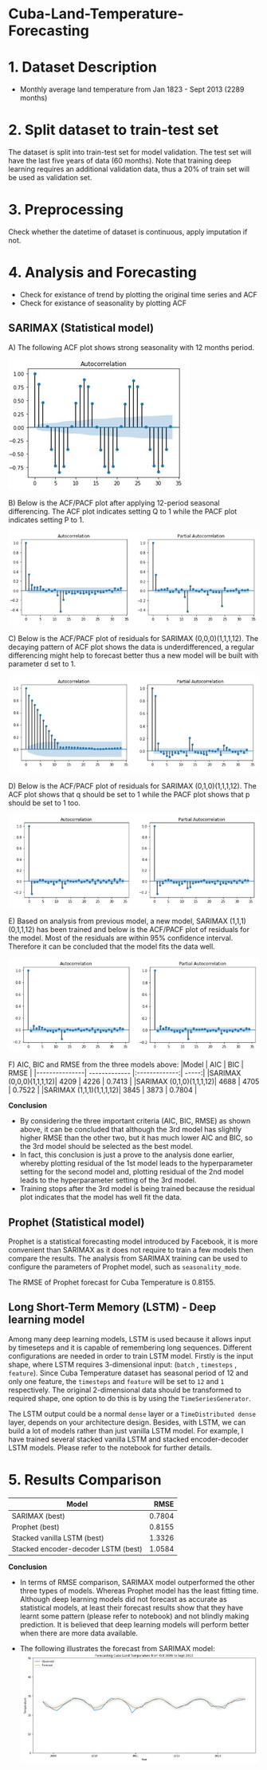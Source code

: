 # Cuba-Land-Temperature-Forecasting
# 1. Dataset Description 
  * Monthly average land temperature from Jan 1823 - Sept 2013 (2289 months)
  
# 2. Split dataset to train-test set
The dataset is split into train-test set for model validation. The test set will have the last five years of data (60 months). Note that training deep learning requires an additional validation data, thus a 20% of train set will be used as validation set. 

# 3. Preprocessing
Check whether the datetime of dataset is continuous, apply imputation if not.

# 4. Analysis and Forecasting
  * Check for existance of trend by plotting the original time series and ACF 
  * Check for existance of seasonality by plotting ACF
  
## SARIMAX (Statistical model)
A) The following ACF plot shows strong seasonality with 12 months period.  

![alt text](https://raw.githubusercontent.com/leeshien/Cuba-Land-Temperature-Forecasting/master/Cuba_plot/ACF_ori_cuba.JPG)

B) Below is the ACF/PACF plot after applying 12-period seasonal differencing. The ACF plot indicates setting Q to 1 while the PACF plot indicates setting P to 1.

![alt text](https://raw.githubusercontent.com/leeshien/Cuba-Land-Temperature-Forecasting/master/Cuba_plot/ACF_PACF_differencing(12).JPG)

C) Below is the ACF/PACF plot of residuals for SARIMAX (0,0,0)(1,1,1,12). The decaying pattern of ACF plot shows the data is underdifferenced, a regular differencing might help to forecast better thus a new model will be built with parameter d set to 1.

![alt text](https://raw.githubusercontent.com/leeshien/Cuba-Land-Temperature-Forecasting/master/Cuba_plot/ACF_PACF_differencing(12)_00011112.JPG)

D) Below is the ACF/PACF plot of residuals for SARIMAX (0,1,0)(1,1,1,12). The ACF plot shows that q should be set to 1 while the PACF plot shows that p should be set to 1 too. 

![alt text](https://raw.githubusercontent.com/leeshien/Cuba-Land-Temperature-Forecasting/master/Cuba_plot/Sarimax_2nd_model_residual.JPG)

E) Based on analysis from previous model, a new model, SARIMAX (1,1,1)(0,1,1,12) has been trained and below is the ACF/PACF plot of residuals for the model. Most of the residuals are within 95% confidence interval. Therefore it can be concluded that the model fits the data well.

![alt text](https://raw.githubusercontent.com/leeshien/Cuba-Land-Temperature-Forecasting/master/Cuba_plot/Sarimax_3rd_model_residual.JPG)
  

F) AIC, BIC and RMSE from the three models above:
|Model          | AIC        | BIC           | RMSE  |
|---------------| ------------- |:-------------:| -----:|
|SARIMAX (0,0,0)(1,1,1,12)| 4209      | 4226 | 0.7413 |
|SARIMAX (0,1,0)(1,1,1,12)| 4688      | 4705      |   0.7522 |
|SARIMAX (1,1,1)(1,1,1,12)| 3845 | 3873      |    0.7804 |

**Conclusion**
- By considering the three important criteria (AIC, BIC, RMSE) as shown above, it can be concluded that although the 3rd model has slightly higher RMSE than the other two, but it has much lower AIC and BIC, so the 3rd model should be selected as the best model. 
- In fact, this conclusion is just a prove to the analysis done earlier, whereby plotting residual of the 1st model leads to the hyperparameter setting for the second model and, plotting residual of the 2nd model leads to the hyperparameter setting of the 3rd model. 
- Training stops after the 3rd model is being trained because the residual plot indicates that the model has well fit the data.
  
## Prophet (Statistical model)
Prophet is a statistical forecasting model introduced by Facebook, it is more convenient than SARIMAX as it does not require to train a few models then compare the results. The analysis from SARIMAX training can be used to configure the parameters of Prophet model, such as `seasonality_mode`. 

The RMSE of Prophet forecast for Cuba Temperature is 0.8155.

## Long Short-Term Memory (LSTM) - Deep learning model
Among many deep learning models, LSTM is used because it allows input by timeseteps and it is capable of remembering long sequences. Different configurations are needed in order to train LSTM model. Firstly is the input shape, where LSTM requires 3-dimensional input: (`batch` , `timesteps` , `feature`). Since Cuba Temperature dataset has seasonal period of 12 and only one feature, the `timesteps` and `feature` will be set to `12` and `1` respectively. The original 2-dimensional data should be transformed to required shape, one option to do this is by using the `TimeSeriesGenerator`. 
 
The LSTM output could be a normal `dense` layer or a `TimeDistributed dense` layer, depends on your architecture design. Besides, with LSTM, we can build a lot of models rather than just vanilla LSTM model. For example, I have trained several stacked vanilla LSTM and stacked encoder-decoder LSTM models. Please refer to the notebook for further details.

# 5. Results Comparison
|Model          | RMSE  |
|---------------| -----:|
|SARIMAX (best)| 0.7804               |
|Prophet (best)| 0.8155               |
|Stacked vanilla LSTM (best)        | 1.3326 |
|Stacked encoder-decoder LSTM (best)| 1.0584 |

**Conclusion** 
- In terms of RMSE comparison, SARIMAX model outperformed the other three types of models. Whereas Prophet model has the least fitting time. Although deep learning models did not forecast as accurate as statistical models, at least their forecast results show that they have learnt some pattern (please refer to notebook) and not blindly making prediction. It is believed that deep learning models will perform better when there are more data available.

- The following illustrates the forecast from SARIMAX model:
![alt text](https://raw.githubusercontent.com/leeshien/Cuba-Land-Temperature-Forecasting/master/Cuba_plot/Sarimax_forecast.JPG)


